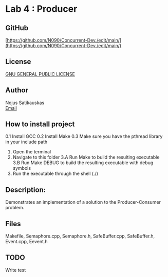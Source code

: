 # Lab 4 : Producer  

## GitHub
[https://github.com/N090/Concurrent-Dev./edit/main/](https://github.com/N090/Concurrent-Dev./edit/main/)
  
## License
[GNU GENERAL PUBLIC LICENSE](https://github.com/N090/Concurrent-Dev./blob/main/LICENSE)  

## Author  
Nojus Satikauskas  
[Email](C00261186@setu.ie)  

## How to install project  
0.1 Install GCC 0.2 Install Make 0.3 Make sure you have the pthread library in your include path

1. Open the terminal  
2. Navigate to this folder 3.A Run Make to build the resulting executable 3.B Run Make DEBUG to build the resulting executable with debug symbols  
3. Run the executable through the shell (./)

## Description:
Demonstrates an implementation of a solution to the Producer-Consumer problem.

## Files  
Makefile, Semaphore.cpp,  Semaphore.h, SafeBuffer.cpp, SafeBuffer.h, Event.cpp, Eevent.h

## TODO  
Write test
